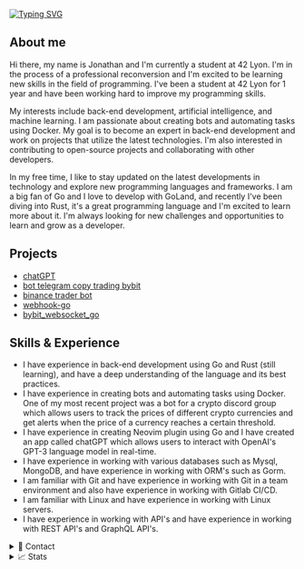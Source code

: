 [![Typing SVG](https://readme-typing-svg.demolab.com?font=Fira+Code&duration=4000&pause=500&width=450&lines=Hi%2C+I'm+Jonathan.;I'm+a+student+at+42+Lyon+)](https://git.io/typing-svg)

## About me
Hi there, my name is Jonathan and I'm currently a student at 42 Lyon. I'm in the process of a professional reconversion and I'm excited to be learning new skills in the field of programming. I've been a student at 42 Lyon for 1 year and have been working hard to improve my programming skills.

My interests include back-end development, artificial intelligence, and machine learning. I am passionate about creating bots and automating tasks using Docker. My goal is to become an expert in back-end development and work on projects that utilize the latest technologies. I'm also interested in contributing to open-source projects and collaborating with other developers.

In my free time, I like to stay updated on the latest developments in technology and explore new programming languages and frameworks. I am a big fan of Go and I love to develop with GoLand, and recently I've been diving into Rust, it's a great programming language and I'm excited to learn more about it.
I'm always looking for new challenges and opportunities to learn and grow as a developer.

## Projects
- [chatGPT](https://github.com/waxdred/Term_ChatGPT)
- [bot telegram copy trading bybit](https://github.com/waxdred/Bot_telegram_bybit_copy_trading)
- [binance trader bot](https://github.com/waxdred/Binance-Trader-Bot)
- [webhook-go](https://github.com/waxdred/webhook_go)
- [bybit_websocket_go](https://github.com/waxdred/bybit_websocket_go)

## Skills & Experience
- I have experience in back-end development using Go and Rust (still learning), and have a deep understanding of the language and its best practices.
- I have experience in creating bots and automating tasks using Docker. One of my most recent project was a bot for a crypto discord group which allows users to track the prices of different crypto currencies and get alerts when the price of a currency reaches a certain threshold.
- I have experience in creating Neovim plugin using Go and I have created an app called chatGPT which allows users to interact with OpenAI's GPT-3 language model in real-time.
- I have experience in working with various databases such as Mysql, MongoDB, and have experience in working with ORM's such as Gorm.
- I am familiar with Git and have experience in working with Git in a team environment and also have experience in working with Gitlab CI/CD.
- I am familiar with Linux and have experience in working with Linux servers.
- I have experience in working with API's and have experience in working with REST API's and GraphQL API's.

<details>
<summary>📇 Contact</summary>
<br>
Email: jmilhas@student.42lyon.fr<br>
<a href="https://www.linkedin.com/in/jonathan-milhas-33755418b">Linkedin</a>
</details>
<details>
<summary>📈 Stats</summary>
<br>
My Github Stats

![](http://github-profile-summary-cards.vercel.app/api/cards/profile-details?username=waxdred&theme=nord_dark) 

![](http://github-profile-summary-cards.vercel.app/api/cards/repos-per-language?username=waxdred&theme=nord_dark) 
![](http://github-profile-summary-cards.vercel.app/api/cards/stats?username=waxdred&theme=nord_dark)

![](https://komarev.com/ghpvc/?username=waxdred)
</details>
